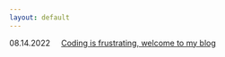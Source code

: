 ```yaml
---
layout: default
---
```

08.14.2022&nbsp;&nbsp;&nbsp;&nbsp;&nbsp;[Coding is frustrating, welcome to my blog](./August14.md) 
